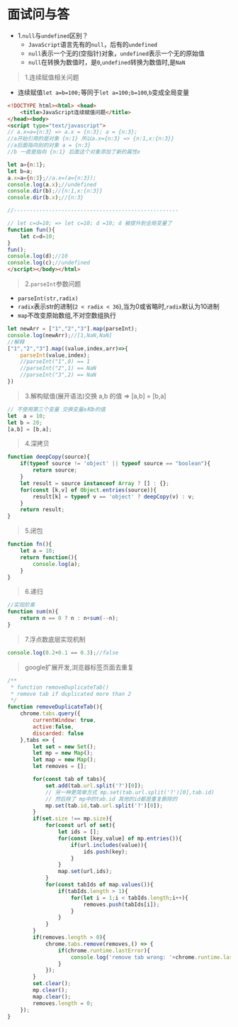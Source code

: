# 面试问与答 

- 1.`null`与`undefined`区别？  
  + `JavaScript`语言先有的`null`，后有的`undefined` 
  + `null`表示一个无的(空指针)对象，`undefined`表示一个无的原始值  
  + `null`在转换为数值时，是`0`,`undefined`转换为数值时,是`NaN` 

> 1.连续赋值相关问题  
  - 连续赋值`let a=b=100;`等同于`let a=100;b=100`,`b`变成全局变量  
```html
<!DOCTYPE html><html> <head>
	<title>JavaScript连续赋值问题</title>
</head><body>
<script type="text/javascript">
// a.x=a={n:3} => a.x = {n:3}; a = {n:3};
//a开始引用的是对象 {n:1} 所以a.x={n:3} => {n:1,x:{n:3}}  
//a后面指向别的对象 a = {n:3}
//b 一直是指向 {n:1} 后面这个对象添加了新的属性x

let a={n:1};
let b=a;
a.x=a={n:3};//a.x=(a={n:3}); 
console.log(a.x);//undefined
console.dir(b);//{n:1,x:{n:3}}
console.dir(b.x);//{n:3}

//----------------------------------------------------

// let c=d=10; => let c=10; d =10; d 被提升到全局变量了 
function fun(){
	let c=d=10;
}
fun();
console.log(d);//10
console.log(c);//undefined
</script></body></html>
```

> 2.`parseInt`参数问题   
- `parseInt(str,radix)`  
- `radix`表示str的进制(`2 < radix < 36`),当为0或省略时,`radix`默认为10进制
- `map`不改变原始数组,不对空数组执行  
```javascript
let newArr = ["1","2","3"].map(parseInt);
console.log(newArr);//[1,NaN,NaN]
//解释
["1","2","3"].map((value,index,arr)=>{
    parseInt(value,index);
    //parseInt("1",0) == 1
    //parseInt("2",1) == NaN 
    //parseInt("3",2) == NaN 
})
```

> 3.解构赋值(展开语法)交换 a,b 的值  => [a,b] = [b,a]   
```JavaScript
// 不使用第三个变量 交换变量a和b的值   
let  a = 10;
let b = 20;
[a,b] = [b,a];
```

> 4.深拷贝   
```javascript
function deepCopy(source){
    if(typeof source != 'object' || typeof source == "boolean"){
        return source;
    }
    let result = source instanceof Array ? [] : {};
    for(const [k,v] of Object.entries(source)){
        result[k] = typeof v == 'object' ? deepCopy(v) : v;
    }
    return result;
}
```

> 5.闭包
```JavaScript
function fn(){
    let a = 10;
    return function(){
        console.log(a);
    }
}
```
> 6.递归 
```JavaScript
//实现阶乘
function sum(n){
    return n == 0 ? n : n+sum(--n);
}
```
> 7.浮点数底层实现机制  
```JavaScript
console.log(0.2+0.1 == 0.3);//false
```

> google扩展开发,浏览器标签页面去重复  
```JavaScript
/**
 * function removeDuplicateTab()
 * remove tab if duplicated more than 2 
 */
function removeDuplicateTab(){
    chrome.tabs.query({
        currentWindow: true,
        active:false,
        discarded: false
    },tabs => {
        let set = new Set();
        let mp = new Map();
        let map = new Map();
        let removes = [];

        for(const tab of tabs){
            set.add(tab.url.split('?')[0]);
            // 另一种更简单方式 mp.set(tab.url.split('?')[0],tab.id)
            // 然后除了 mp中的tab.id 其他的id都是重复删除的 
            mp.set(tab.id,tab.url.split('?')[0]);
        }
        if(set.size !== mp.size){
            for(const url of set){
                let ids = [];
                for(const [key,value] of mp.entries()){
                    if(url.includes(value)){
                        ids.push(key);
                    }
                }
                map.set(url,ids);
            }
            for(const tabIds of map.values()){
                if(tabIds.length > 1){
                    for(let i = 1;i < tabIds.length;i++){
                        removes.push(tabIds[i]);
                    }
                }
            }
        }
        if(removes.length > 0){
            chrome.tabs.remove(removes,() => {
                if(chrome.runtime.lastError){
                    console.log('remove tab wrong: '+chrome.runtime.lastError.message);
                }
            });
        }
        set.clear();
        mp.clear();
        map.clear();
        removes.length = 0;
    });
}
``` 
